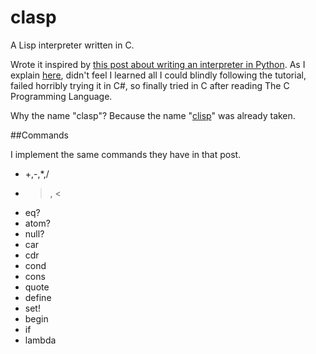 clasp
=====

A Lisp interpreter written in C.

Wrote it inspired by [this post about writing an interpreter in Python](http://www.michaelnielsen.org/ddi/lisp-as-the-maxwells-equations-of-software/).  As I explain [here](http://faehnri.ch/all-but-finished-with-clasp/), didn't feel I learned all I could blindly following the tutorial, failed horribly trying it in C#, so finally tried in C after reading The C Programming Language.

Why the name "clasp"?  Because the name "[clisp](http://www.clisp.org/)" was already taken.

##Commands

I implement the same commands they have in that post.

* +,-,*,/
* >, <
* eq?
* atom?
* null?
* car
* cdr
* cond
* cons
* quote
* define
* set!
* begin
* if
* lambda